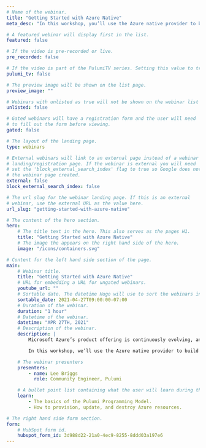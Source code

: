 ```yaml
---
# Name of the webinar.
title: "Getting Started with Azure Native"
meta_desc: "In this workshop, you’ll use the Azure native provider to build infrastructure using TypeScript SDK and examine some of the features not previously possible."

# A featured webinar will display first in the list.
featured: false

# If the video is pre-recorded or live.
pre_recorded: false

# If the video is part of the PulumiTV series. Setting this value to true will list the video in the "PulumiTV" section.
pulumi_tv: false

# The preview image will be shown on the list page.
preview_image: ""

# Webinars with unlisted as true will not be shown on the webinar list
unlisted: false

# Gated webinars will have a registration form and the user will need
# to fill out the form before viewing.
gated: false

# The layout of the landing page.
type: webinars

# External webinars will link to an external page instead of a webinar
# landing/registration page. If the webinar is external you will need
# set the 'block_external_search_index' flag to true so Google does not index
# the webinar page created.
external: false
block_external_search_index: false

# The url slug for the webinar landing page. If this is an external
# webinar, use the external URL as the value here.
url_slug: "getting-started-with-azure-native"

# The content of the hero section.
hero:
    # The title text in the hero. This also serves as the pages H1.
    title: "Getting Started with Azure Native"
    # The image the appears on the right hand side of the hero.
    image: "/icons/containers.svg"

# Content for the left hand side section of the page.
main:
    # Webinar title.
    title: "Getting Started with Azure Native"
    # URL for embedding a URL for ungated webinars.
    youtube_url: ""
    # Sortable date. The datetime Hugo will use to sort the webinars in date order.
    sortable_date: 2021-04-27T09:00:00-07:00
    # Duration of the webinar.
    duration: "1 hour"
    # Datetime of the webinar.
    datetime: "APR 27TH, 2021"
    # Description of the webinar.
    description: |
        Microsoft Azure’s product offering is continuously evolving, and infrastructure tools often can’t keep up with the speed of innovation. Pulumi’s Azure Native provider is built directly from the Azure API, bringing power of familiar programming languages to Azure without sacrificing on latest features.

        In this workshop, we’ll use the Azure native provider to build infrastructure using Pulumi’s TypeScript SDK and examine some of the features not previously possible.

    # The webinar presenters
    presenters:
        - name: Lee Briggs
          role: Community Engineer, Pulumi

    # A bullet point list containing what the user will learn during the webinar.
    learn:
        - The basics of the Pulumi Programming Model.
        - How to provision, update, and destroy Azure resources.

# The right hand side form section.
form:
    # HubSpot form id.
    hubspot_form_id: 3d988d22-21a0-4ec9-8255-8ddd03a197e6
---
```

